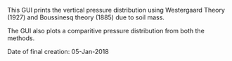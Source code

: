 This GUI prints the vertical pressure distribution using Westergaard Theory (1927) and Boussinesq theory (1885) due to soil mass.

The GUI also plots a comparitive pressure distribution from both the methods.

Date of final creation: 05-Jan-2018

